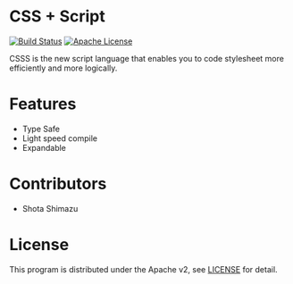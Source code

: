 # CSS + Script
[![Build Status](https://travis-ci.org/shotastage/CSSS.svg?branch=master)](https://travis-ci.org/shotastage/CSSS)
[![Apache License](http://img.shields.io/badge/license-Apache-blue.svg?style=flat)](LICENSE)


CSSS is the new script language that enables you to code stylesheet more efficiently and more logically.

# Features
- Type Safe
- Light speed compile
- Expandable  

# Contributors 

- Shota Shimazu

# License
This program is distributed under the Apache v2, see [LICENSE](LICENSE) for detail.



